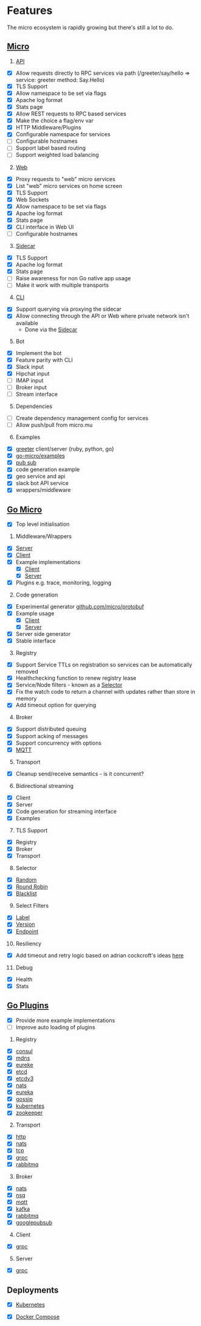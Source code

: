 # Features

The micro ecosystem is rapidly growing but there's still a lot to do.

## [Micro](https://github.com/micro/micro)

1. [API](https://github.com/micro/micro/tree/master/api)
  * [x] Allow requests directly to RPC services via path (/greeter/say/hello => service: greeter method: Say.Hello)
  * [x] TLS Support
  * [x] Allow namespace to be set via flags
  * [x] Apache log format
  * [x] Stats page
  * [x] Allow REST requests to RPC based services
  * [x] Make the choice a flag/env var
  * [x] HTTP Middleware/Plugins
  * [x] Configurable namespace for services
  * [ ] Configurable hostnames
  * [ ] Support label based routing
  * [ ] Support weighted load balancing
2. [Web](https://github.com/micro/micro/tree/master/web)
  * [x] Proxy requests to "web" micro services
  * [x] List "web" micro services on home screen
  * [x] TLS Support
  * [x] Web Sockets
  * [x] Allow namespace to be set via flags
  * [x] Apache log format
  * [x] Stats page
  * [x] CLI interface in Web UI
  * [ ] Configurable hostnames
3. [Sidecar](https://github.com/micro/micro/tree/master/car)
  * [x] TLS Support
  * [x] Apache log format
  * [x] Stats page
  * [ ] Raise awareness for non Go native app usage
  * [ ] Make it work with multiple transports
4. [CLI](https://github.com/micro/micro/tree/master/cli)
  * [x] Support querying via proxying the sidecar
  * [x] Allow connecting through the API or Web where private network isn't available
    - Done via the [Sidecar](https://github.com/micro/micro/tree/master/car#proxy-cli-requests)
5. Bot
  * [x] Implement the bot
  * [x] Feature parity with CLI
  * [x] Slack input
  * [x] Hipchat input
  * [ ] IMAP input
  * [ ] Broker input
  * [ ] Stream interface
5. Dependencies
  * [ ] Create dependency management config for services
  * [ ] Allow push/pull from micro.mu
6. Examples
  * [x] [greeter](https://github.com/micro/examples/tree/master/greeter) client/server {ruby, python, go}
  * [x] [go-micro/examples](https://github.com/micro/examples/tree/master)
  * [x] [pub sub](https://github.com/micro/examples/tree/master/pubsub)
  * [x] code generation example
  * [x] geo service and api
  * [x] slack bot API service
  * [x] wrappers/middleware

## [Go Micro](https://github.com/micro/go-micro)

* [x] Top level initialisation

1. Middleware/Wrappers
  * [x] [Server](https://github.com/micro/go-micro/blob/master/server/server_wrapper.go)
  * [x] [Client](https://github.com/micro/go-micro/blob/master/client/client_wrapper.go)
  * [x] Example implementations
    * [x] [Client](https://github.com/micro/examples/tree/master/client/wrapper)
    * [x] [Server](https://github.com/micro/go-micro/blob/master/examples/server/main.go#L12L28)
  * [x] Plugins e.g. trace, monitoring, logging
2. Code generation
  * [x] Experimental generator [github.com/micro/protobuf](https://github.com/micro/protobuf)
  * [x] Example usage
    * [x] [Client](https://github.com/micro/examples/tree/master/client/codegen)
    * [x] [Server](https://github.com/micro/examples/tree/master/server/codegen)
  * [x] Server side generator
  * [x] Stable interface
3. Registry
  * [x] Support Service TTLs on registration so services can be automatically removed
  * [x] Healthchecking function to renew registry lease
  * [x] Service/Node filters - known as a [Selector](https://github.com/micro/go-micro/blob/master/selector)
  * [x] Fix the watch code to return a channel with updates rather than store in memory
  * [x] Add timeout option for querying
4. Broker
  * [x] Support distributed queuing
  * [x] Support acking of messages
  * [x] Support concurrency with options
  * [x] [MQTT](https://godoc.org/github.com/micro/go-micro/broker/mqtt)
5. Transport
  * [x] Cleanup send/receive semantics - is it concurrent?
6. Bidirectional streaming
  * [x] Client
  * [x] Server
  * [x] Code generation for streaming interface
  * [x] Examples
7. TLS Support
  * [x] Registry
  * [x] Broker
  * [x] Transport
8. Selector
  * [x] [Random](https://github.com/micro/go-micro/tree/master/selector/random)
  * [x] [Round Robin](https://github.com/micro/go-micro/tree/master/selector/roundrobin)
  * [x] [Blacklist](https://github.com/micro/go-micro/tree/master/selector/blacklist)
9. Select Filters
  * [x] [Label](https://godoc.org/github.com/micro/go-micro/selector#FilterLabel)
  * [x] [Version](https://godoc.org/github.com/micro/go-micro/selector#FilterVersion)
  * [x] [Endpoint](https://godoc.org/github.com/micro/go-micro/selector#FilterEndpoint)
10. Resiliency
  * [x] Add timeout and retry logic based on adrian cockcroft's ideas [here](http://www.slideshare.net/adriancockcroft/whats-missing-microservices-meetup-at-cisco)
11. Debug
  * [x] Health
  * [x] Stats

## [Go Plugins](https://github.com/micro/go-plugins)

  * [x] Provide more example implementations
  * [ ] Improve auto loading of plugins

1. Registry
  * [x] [consul](https://godoc.org/github.com/micro/go-micro/registry/consul)
  * [x] [mdns](https://godoc.org/github.com/micro/go-micro/registry/mdns)
  * [x] [eureke](https://godoc.org/github.com/micro/go-plugins/registry/eureka)
  * [x] [etcd](https://godoc.org/github.com/micro/go-plugins/registry/etcd)
  * [x] [etcdv3](https://godoc.org/github.com/micro/go-plugins/registry/etcdv3)
  * [x] [nats](https://godoc.org/github.com/micro/go-plugins/registry/nats)
  * [x] [eureka](https://godoc.org/github.com/micro/go-plugins/registry/eureka)
  * [x] [gossip](https://godoc.org/github.com/micro/go-plugins/registry/gossip)
  * [x] [kubernetes](https://godoc.org/github.com/micro/go-plugins/registry/kubernetes)
  * [x] [zookeeper](https://godoc.org/github.com/micro/go-plugins/registry/zookeeper)

2. Transport
  * [x] [http](https://github.com/micro/go-micro/tree/master/transport/http)
  * [x] [nats](https://godoc.org/github.com/micro/go-plugins/transport/nats)
  * [x] [tcp](https://godoc.org/github.com/micro/go-plugins/transport/tcp)
  * [x] [grpc](https://godoc.org/github.com/micro/go-plugins/transport/grpc)
  * [x] [rabbitmq](https://godoc.org/github.com/micro/go-plugins/transport/rabbitmq)
3. Broker
  * [x] [nats](https://godoc.org/github.com/micro/go-plugins/broker/nats)
  * [x] [nsq](https://godoc.org/github.com/micro/go-plugins/broker/nsq)
  * [x] [mqtt](https://godoc.org/github.com/micro/go-plugins/broker/mqtt)
  * [x] [kafka](https://godoc.org/github.com/micro/go-plugins/broker/kafka)
  * [x] [rabbitmq](https://godoc.org/github.com/micro/go-plugins/broker/rabbitmq)
  * [x] [googlepubsub](https://godoc.org/github.com/micro/go-plugins/broker/googlepubsub)
4. Client
  * [x] [grpc](https://github.com/micro/go-plugins/tree/master/client/grpc)
5. Server
  * [x] [grpc](https://github.com/micro/go-plugins/tree/master/server/grpc)

## Deployments
* [x] [Kubernetes](https://github.com/micro/kubernetes)
* [x] [Docker Compose](https://github.com/micro/micro/blob/master/.compose.yml)

